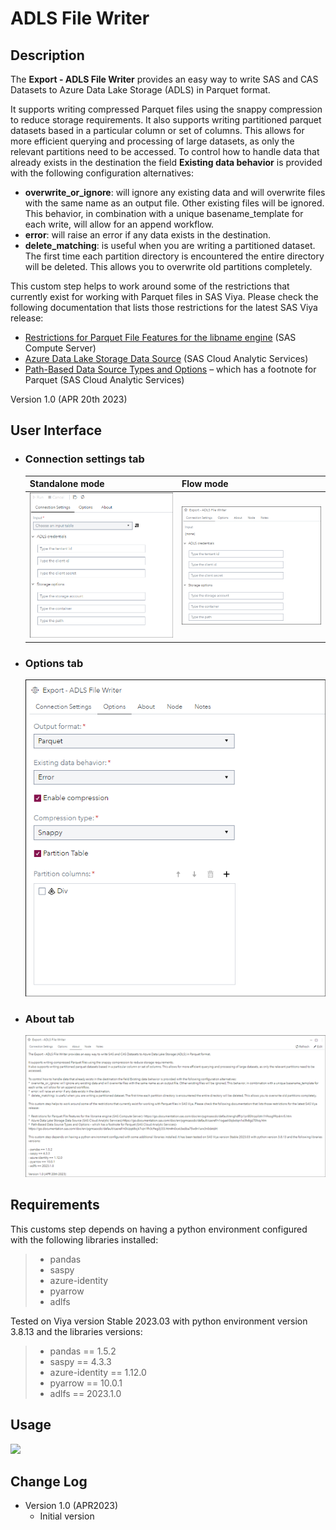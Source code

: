 # ADLS File Writer

## Description

The **Export - ADLS File Writer** provides an easy way to write SAS and CAS Datasets to Azure Data Lake Storage (ADLS) in Parquet format.

It supports writing compressed Parquet files using the snappy compression to reduce storage requirements. 
It also supports writing partitioned parquet datasets based in a particular column or set of columns. This allows for more efficient querying and processing of 
large datasets, as only the relevant partitions need to be accessed.
To control how to handle data that already exists in the destination the field **Existing data behavior** is provided with the following configuration alternatives: 
 - **overwrite_or_ignore**: will ignore any existing data and will overwrite files with the same name as an output file. Other existing files will be ignored. This behavior, in combination with a unique basename_template for each write, will allow for an append workflow.
 - **error**: will raise an error if any data exists in the destination. 
 - **delete_matching**: is useful when you are writing a partitioned dataset. The first time each partition directory is encountered the entire directory will be deleted. This allows you to overwrite old partitions completely.

This custom step helps to work around some of the restrictions that currently exist for working with Parquet files in SAS Viya. Please check the following documentation that lists those restrictions for the latest SAS Viya release:
 - [Restrictions for Parquet File Features for the libname engine](https://go.documentation.sas.com/doc/en/pgmsascdc/default/enghdff/p1pr85ltrpplbtn1h9sog99p4mr5.htm) (SAS Compute Server) 
 - [Azure Data Lake Storage Data Source](https://go.documentation.sas.com/doc/en/pgmsascdc/default/casref/n1ogaeli0qbctqn1e3fx8gz70lkq.htm) (SAS Cloud Analytic Services)
 - [Path-Based Data Source Types and Options](https://go.documentation.sas.com/doc/en/pgmsascdc/default/casref/n0kizq68ojk7vzn1fh3c9eg3jl33.htm#n0cxk3edba75w8n1arx3n0dxtdrt) – which has a footnote for Parquet (SAS Cloud Analytic Services)

Version 1.0 (APR 20th 2023)

## User Interface

* ### Connection settings tab ###

   | Standalone mode | Flow mode |
   |-----------| --- |                
   | ![](img/ADLS_File_Writer-tabConnectionSettings-standalone.png) | ![](img/ADLS_File_Writer-tabConnectionSettings-flowmode.png) |

* ### Options tab ###

   ![](img/ADLS_File_Writer-tabOptions-flowmode.png)

* ### About tab ###

   ![](img/ADLS_File_Writer-tabAbout-flowmode.png)

## Requirements



This customs step depends on having a python environment configured with the following libraries installed: 
> - pandas
> - saspy
> - azure-identity
> - pyarrow
> - adlfs

Tested on Viya version Stable 2023.03 with python environment version 3.8.13 and the libraries versions:
> - pandas == 1.5.2
> - saspy == 4.3.3
> - azure-identity == 1.12.0
> - pyarrow == 10.0.1
> - adlfs == 2023.1.0

## Usage

![](img/ADLS_File_Writer-Demo.gif)

## Change Log

* Version 1.0 (APR2023)
    * Initial version

